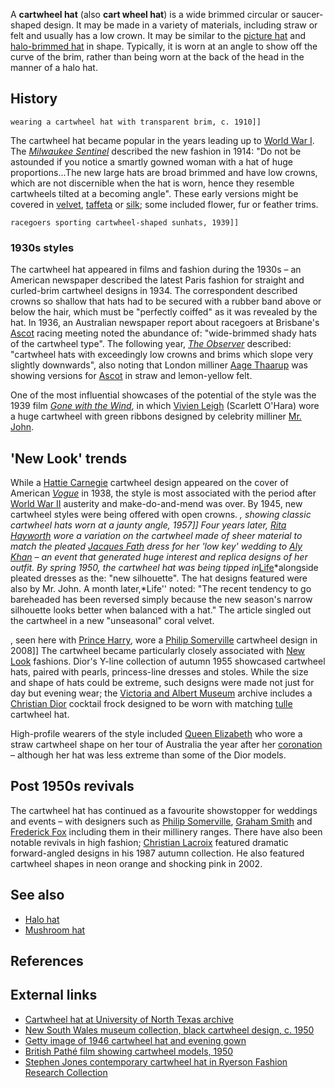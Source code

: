 A **cartwheel hat** (also **cart wheel hat**) is a wide brimmed circular
or saucer-shaped design. It may be made in a variety of materials,
including straw or felt and usually has a low crown. It may be similar
to the [picture hat](picture_hat "wikilink") and [halo-brimmed
hat](Halo_hat "wikilink") in shape. Typically, it is worn at an angle to
show off the curve of the brim, rather than being worn at the back of
the head in the manner of a halo hat.

## History

`wearing a cartwheel hat with transparent brim, c. 1910]]`

The cartwheel hat became popular in the years leading up to [World War
I](World_War_I "wikilink"). The *[Milwaukee
Sentinel](Milwaukee_Sentinel "wikilink")* described the new fashion in
1914: "Do not be astounded if you notice a smartly gowned woman with a
hat of huge proportions...The new large hats are broad brimmed and have
low crowns, which are not discernible when the hat is worn, hence they
resemble cartwheels tilted at a becoming angle". These early versions
might be covered in [velvet](velvet "wikilink"),
[taffeta](taffeta "wikilink") or [silk](silk "wikilink"); some included
flower, fur or feather trims.

`racegoers sporting cartwheel-shaped sunhats, 1939]]`

### 1930s styles

The cartwheel hat appeared in films and fashion during the 1930s – an
American newspaper described the latest Paris fashion for straight and
curled-brim cartwheel designs in 1934. The correspondent described
crowns so shallow that hats had to be secured with a rubber band above
or below the hair, which must be "perfectly coiffed" as it was revealed
by the hat. In 1936, an Australian newspaper report about racegoers at
Brisbane's [Ascot](Ascot,_Queensland "wikilink") racing meeting noted
the abundance of: "wide-brimmed shady hats of the cartwheel type". The
following year, *[The Observer](The_Observer "wikilink")* described:
"cartwheel hats with exceedingly low crowns and brims which slope very
slightly downwards", also noting that London milliner [Aage
Thaarup](Aage_Thaarup "wikilink") was showing versions for
[Ascot](Ascot_Racecourse "wikilink") in straw and lemon-yellow felt.

One of the most influential showcases of the potential of the style was
the 1939 film *[Gone with the
Wind](Gone_with_the_Wind_(film) "wikilink")*, in which [Vivien
Leigh](Vivien_Leigh "wikilink") (Scarlett O'Hara) wore a huge cartwheel
with green ribbons designed by celebrity milliner [Mr.
John](Mr._John "wikilink").

## 'New Look' trends

While a [Hattie Carnegie](Hattie_Carnegie "wikilink") cartwheel design
appeared on the cover of American *[Vogue](Vogue_(magazine) "wikilink")*
in 1938, the style is most associated with the period after [World War
II](World_War_II "wikilink") austerity and make-do-and-mend was over. By
1945, new cartwheel styles were being offered with open crowns. *,
showing classic cartwheel hats worn at a jaunty angle, 1957\]\] Four
years later, [Rita Hayworth](Rita_Hayworth "wikilink") wore a variation
on the cartwheel made of sheer material to match the pleated [Jacques
Fath](Jacques_Fath "wikilink") dress for her 'low key' wedding to [Aly
Khan](Aly_Khan "wikilink") – an event that generated huge interest and
replica designs of her outfit. By spring 1950, the cartwheel hat was
being tipped in*[Life](Life_(magazine) "wikilink")*alongside pleated
dresses as the: "new silhouette". The hat designs featured were also by
Mr. John. A month later,*Life'' noted: "The recent tendency to go
bareheaded has been reversed simply because the new season's narrow
silhouette looks better when balanced with a hat." The article singled
out the cartwheel in a new "unseasonal" coral velvet.

, seen here with [Prince Harry](Prince_Harry "wikilink"), wore a [Philip
Somerville](Philip_Somerville "wikilink") cartwheel design in 2008\]\]
The cartwheel became particularly closely associated with [New
Look](Christian_Dior_S.A.#The_.22New_Look.22 "wikilink") fashions.
Dior's Y-line collection of autumn 1955 showcased cartwheel hats, paired
with pearls, princess-line dresses and stoles. While the size and shape
of hats could be extreme, such designs were made not just for day but
evening wear; the [Victoria and Albert
Museum](Victoria_and_Albert_Museum "wikilink") archive includes a
[Christian Dior](Christian_Dior_S.A. "wikilink") cocktail frock designed
to be worn with matching [tulle](Tulle_netting "wikilink") cartwheel
hat.

High-profile wearers of the style included [Queen
Elizabeth](Elizabeth_II "wikilink") who wore a straw cartwheel shape on
her tour of Australia the year after her
[coronation](Coronation_of_Elizabeth_II "wikilink") – although her hat
was less extreme than some of the Dior models.

## Post 1950s revivals

The cartwheel hat has continued as a favourite showstopper for weddings
and events – with designers such as [Philip
Somerville](Philip_Somerville "wikilink"), [Graham
Smith](Graham_Smith_(milliner) "wikilink") and [Frederick
Fox](Frederick_Fox_(milliner) "wikilink") including them in their
millinery ranges. There have also been notable revivals in high fashion;
[Christian Lacroix](Christian_Lacroix "wikilink") featured dramatic
forward-angled designs in his 1987 autumn collection. He also featured
cartwheel shapes in neon orange and shocking pink in 2002.

## See also

-   [Halo hat](Halo_hat "wikilink")
-   [Mushroom hat](Mushroom_hat "wikilink")

## References

## External links

-   [Cartwheel hat at University of North Texas
    archive](https://digital.library.unt.edu/ark:/67531/metadc30000/)
-   [New South Wales museum collection, black cartwheel design, c.
    1950](https://web.archive.org/web/20141129021044/http://collections.ncc.nsw.gov.au/keemu/pages/nrm/Display.php?irn=7442&QueryPage=%2Fkeemu%2Fpages%2Fnrm%2FQuery.php)
-   [Getty image of 1946 cartwheel hat and evening
    gown](http://www.gettyimages.co.uk/detail/news-photo/cartwheel-hat-strapless-evening-dress-and-stole-news-photo/53369964)
-   [British Pathé film showing cartwheel models,
    1950](http://www.britishpathe.com/video/summer-hats-dublin-special/query/America)
-   [Stephen Jones contemporary cartwheel hat in Ryerson Fashion
    Research
    Collection](http://ryerson-fashion-research-collection.com/tag/hats/)